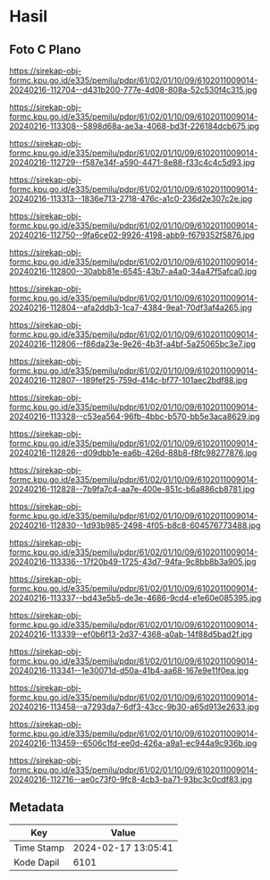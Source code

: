# Hasil

## Foto C Plano

https://sirekap-obj-formc.kpu.go.id/e335/pemilu/pdpr/61/02/01/10/09/6102011009014-20240216-112704--d431b200-777e-4d08-808a-52c530f4c315.jpg

https://sirekap-obj-formc.kpu.go.id/e335/pemilu/pdpr/61/02/01/10/09/6102011009014-20240216-113308--5898d68a-ae3a-4068-bd3f-226184dcb675.jpg

https://sirekap-obj-formc.kpu.go.id/e335/pemilu/pdpr/61/02/01/10/09/6102011009014-20240216-112729--f587e34f-a590-4471-8e88-f33c4c4c5d93.jpg

https://sirekap-obj-formc.kpu.go.id/e335/pemilu/pdpr/61/02/01/10/09/6102011009014-20240216-113313--1836e713-2718-476c-a1c0-236d2e307c2e.jpg

https://sirekap-obj-formc.kpu.go.id/e335/pemilu/pdpr/61/02/01/10/09/6102011009014-20240216-112750--9fa6ce02-9926-4198-abb9-f679352f5876.jpg

https://sirekap-obj-formc.kpu.go.id/e335/pemilu/pdpr/61/02/01/10/09/6102011009014-20240216-112800--30abb81e-6545-43b7-a4a0-34a47f5afca0.jpg

https://sirekap-obj-formc.kpu.go.id/e335/pemilu/pdpr/61/02/01/10/09/6102011009014-20240216-112804--afa2ddb3-1ca7-4384-9ea1-70df3af4a265.jpg

https://sirekap-obj-formc.kpu.go.id/e335/pemilu/pdpr/61/02/01/10/09/6102011009014-20240216-112806--f86da23e-9e26-4b3f-a4bf-5a25065bc3e7.jpg

https://sirekap-obj-formc.kpu.go.id/e335/pemilu/pdpr/61/02/01/10/09/6102011009014-20240216-112807--189fef25-759d-414c-bf77-101aec2bdf88.jpg

https://sirekap-obj-formc.kpu.go.id/e335/pemilu/pdpr/61/02/01/10/09/6102011009014-20240216-113328--c53ea564-96fb-4bbc-b570-bb5e3aca8629.jpg

https://sirekap-obj-formc.kpu.go.id/e335/pemilu/pdpr/61/02/01/10/09/6102011009014-20240216-112826--d09dbb1e-ea6b-426d-88b8-f8fc98277876.jpg

https://sirekap-obj-formc.kpu.go.id/e335/pemilu/pdpr/61/02/01/10/09/6102011009014-20240216-112828--7b9fa7c4-aa7e-400e-851c-b6a886cb8781.jpg

https://sirekap-obj-formc.kpu.go.id/e335/pemilu/pdpr/61/02/01/10/09/6102011009014-20240216-112830--1d93b985-2498-4f05-b8c8-604576773488.jpg

https://sirekap-obj-formc.kpu.go.id/e335/pemilu/pdpr/61/02/01/10/09/6102011009014-20240216-113336--17f20b49-1725-43d7-94fa-9c8bb8b3a905.jpg

https://sirekap-obj-formc.kpu.go.id/e335/pemilu/pdpr/61/02/01/10/09/6102011009014-20240216-113337--bd43e5b5-de3e-4686-9cd4-e1e60e085395.jpg

https://sirekap-obj-formc.kpu.go.id/e335/pemilu/pdpr/61/02/01/10/09/6102011009014-20240216-113339--ef0b6f13-2d37-4368-a0ab-14f88d5bad2f.jpg

https://sirekap-obj-formc.kpu.go.id/e335/pemilu/pdpr/61/02/01/10/09/6102011009014-20240216-113341--1e30071d-d50a-41b4-aa68-167e9e11f0ea.jpg

https://sirekap-obj-formc.kpu.go.id/e335/pemilu/pdpr/61/02/01/10/09/6102011009014-20240216-113458--a7293da7-6df3-43cc-9b30-a65d913e2633.jpg

https://sirekap-obj-formc.kpu.go.id/e335/pemilu/pdpr/61/02/01/10/09/6102011009014-20240216-113459--6506c1fd-ee0d-426a-a9a1-ec944a9c936b.jpg

https://sirekap-obj-formc.kpu.go.id/e335/pemilu/pdpr/61/02/01/10/09/6102011009014-20240216-112716--ae0c73f0-9fc8-4cb3-ba71-93bc3c0cdf83.jpg


## Metadata

| Key        | Value               |
| ---------- | ------------------- |
| Time Stamp | 2024-02-17 13:05:41 |
| Kode Dapil | 6101                |



